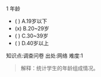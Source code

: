 1
年龄
- ( ) A.19岁以下
- (x) B.20~29岁
- ( ) C.30~39岁
- ( ) D.40岁以上

知识点:调查问卷
出处:网络
难度:1
> 解释：统计学生的年龄组成情况。
